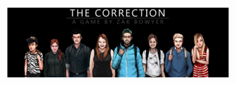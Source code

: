 ![alt tag](https://raw.githubusercontent.com/zbowyer20/game/master/WebContent/img/promo/the%20correction.jpg)
